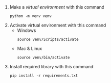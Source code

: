1. Make a _virtual environment_ with this command
   ```
   python -m venv venv
   ```
2. Activate virtual environment with this command
   - Windows
     ```
     source venv/Scripts/activate
     ```
   - Mac & Linux
     ```
     source venv/bin/activate
     ```
3. Install required library with this command
   ```
   pip install -r requirements.txt
   ```
